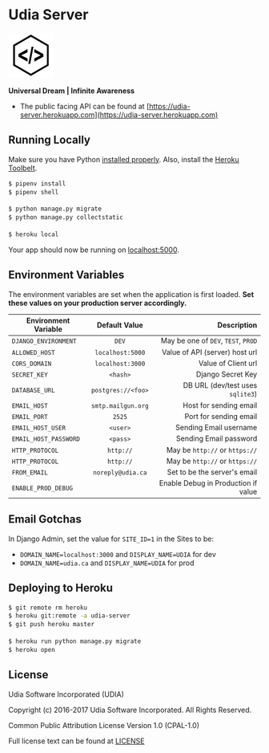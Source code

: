 # Udia Server

![UDIA](logo.png)

**Universal Dream | Infinite Awareness**

* The public facing API can be found at [https://udia-server.herokuapp.com](https://udia-server.herokuapp.com)

## Running Locally

Make sure you have Python [installed properly](http://install.python-guide.org).  Also, install the [Heroku Toolbelt](https://toolbelt.heroku.com/).

```sh
$ pipenv install
$ pipenv shell

$ python manage.py migrate
$ python manage.py collectstatic

$ heroku local
```

Your app should now be running on [localhost:5000](http://localhost:5000/).

## Environment Variables

The environment variables are set when the application is first loaded. **Set these values on your production server accordingly.**

| Environment Variable  | Default Value      | Description                         |
| --------------------- |:------------------:| -----------------------------------:|
| `DJANGO_ENVIRONMENT`  | `DEV`              | May be one of `DEV`, `TEST`, `PROD` |
| `ALLOWED_HOST`        | `localhost:5000`   | Value of API (server) host url      |
| `CORS_DOMAIN`         | `localhost:3000`   | Value of Client url                 |
| `SECRET_KEY`          | `<hash>`           | Django Secret Key                   |
| `DATABASE_URL`        | `postgres://<foo>` | DB URL (dev/test uses `sqlite3`)    |
| `EMAIL_HOST`          | `smtp.mailgun.org` | Host for sending email              |
| `EMAIL_PORT`          | `2525`             | Port for sending email              |
| `EMAIL_HOST_USER`     | `<user>`           | Sending Email username              |
| `EMAIL_HOST_PASSWORD` | `<pass>`           | Sending Email password              |
| `HTTP_PROTOCOL`       | `http://`          | May be `http://` or `https://`      |
| `HTTP_PROTOCOL`       | `http://`          | May be `http://` or `https://`      |
| `FROM_EMAIL`          | `noreply@udia.ca`  | Set to be the server's email        |
| `ENABLE_PROD_DEBUG`   | ` `                | Enable Debug in Production if value |

## Email Gotchas

In Django Admin, set the value for `SITE_ID=1` in the Sites to be:

* `DOMAIN_NAME=localhost:3000` and `DISPLAY_NAME=UDIA` for dev
* `DOMAIN_NAME=udia.ca` and `DISPLAY_NAME=UDIA` for prod

## Deploying to Heroku

```sh
$ git remote rm heroku
$ heroku git:remote -a udia-server
$ git push heroku master

$ heroku run python manage.py migrate
$ heroku open
```

## License

Udia Software Incorporated (UDIA)

Copyright (c) 2016-2017 Udia Software Incorporated. All Rights Reserved.

Common Public Attribution License Version 1.0 (CPAL-1.0)

Full license text can be found at [LICENSE](LICENSE)
